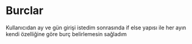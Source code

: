# Burclar
Kullanıcıdan ay ve gün girişi istedim sonrasında if else yapısı ile her ayın kendi özelliğine göre burç belirlemesin sağladım

